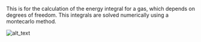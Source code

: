 This is for the calculation of the energy integral for a gas, which depends on degrees of freedom. This integrals are solved numerically using a montecarlo method.

![alt_text](https://github.com/Je1kf/Montecarlo-Equipartition-Theorem/Energia/EquiEner.jpg?raw=true)
